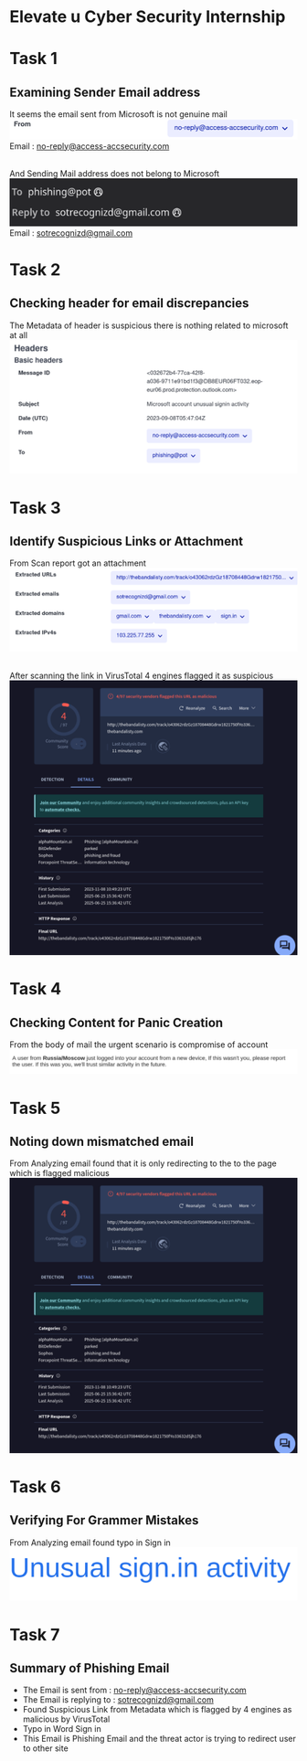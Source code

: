 # Elevate u Cyber Security Internship


# Task 1
## Examining Sender Email address 

It seems the email sent from Microsoft is not genuine mail\
![Mail Header](images/sender.png)
Email : no-reply@access-accsecurity.com

\
And Sending Mail address does not belong to Microsoft\
![Sending Mail](images/Mail%20Header.png)\
Email : sotrecognizd@gmail.com

# Task 2
## Checking header for email discrepancies

The Metadata of header is suspicious there is nothing related to microsoft at all\
![Metadata Image](images/Mail%20header%20metadata.png)


# Task 3
## Identify Suspicious Links or Attachment 

From Scan report got an attachment\
![Link image](images/other%20info.png)

\
After scanning the link in VirusTotal 4 engines flagged it as suspicious\
![Engine result](images/scan%20result.png)

# Task 4
## Checking Content for Panic Creation

From the body of mail the urgent scenario is compromise of account\
![image of urgency](images/urgency%20message.png)


# Task 5
## Noting down mismatched email

From Analyzing email found that it is only redirecting to the to the page which is flagged malicious\
![image of scan](images/scan%20result.png)


# Task 6
## Verifying For Grammer Mistakes

From Analyzing email found typo in Sign in\
![typo image](images/typo.png)


# Task 7
## Summary of Phishing Email

* The Email is sent from : no-reply@access-accsecurity.com
* The Email is replying to : sotrecognizd@gmail.com
* Found Suspicious Link from Metadata which is flagged by 4 engines as malicious by VirusTotal
* Typo in Word Sign in
* This Email is Phishing Email and the threat actor is trying to redirect user to other site
